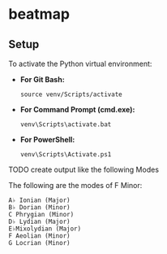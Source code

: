 # beatmap

## Setup

To activate the Python virtual environment:

- **For Git Bash:**

      source venv/Scripts/activate

- **For Command Prompt (cmd.exe):**

      venv\Scripts\activate.bat

- **For PowerShell:**

      venv\Scripts\Activate.ps1

TODO create output like the following
Modes

The following are the modes of F Minor:

    A♭ Ionian (Major)
    B♭ Dorian (Minor)
    C Phrygian (Minor)
    D♭ Lydian (Major)
    E♭Mixolydian (Major)
    F Aeolian (Minor)
    G Locrian (Minor)
